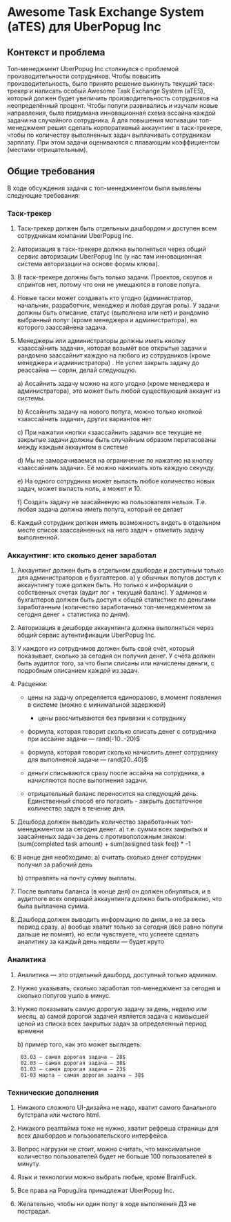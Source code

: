 # Awesome Task Exchange System (aTES) для UberPopug Inc

## Контекст и проблема

Топ-менеджмент UberPopug Inc столкнулся с проблемой производительности сотрудников. Чтобы повысить производительность, было принято решение выкинуть текущий таск-трекер и написать особый Awesome Task Exchange System (aTES), который должен будет увеличить производительность сотрудников на неопределённый процент. Чтобы попуги развивались и изучали новые направления, была придумана инновационная схема ассайна каждой задачи на случайного сотрудника. А для повышения мотивации топ-менеджмент решил сделать корпоративный аккаунтинг в таск-трекере, чтобы по количеству выполненных задач выплачивать сотрудникам зарплату. При этом задачи оцениваются с плавающим коэффициентом (местами отрицательным).

## Общие требования

В ходе обсуждения задачи с топ-менеджментом были выявлены следующие требования:

### Таск-трекер

1. Таск-трекер должен быть отдельным дашбордом и доступен всем сотрудникам компании UberPopug Inc.

2. Авторизация в таск-трекере должна выполняться через общий сервис авторизации UberPopug Inc (у нас там инновационная система авторизации на основе формы клюва).

3. В таск-трекере должны быть только задачи. Проектов, скоупов и спринтов нет, потому что они не умещаются в голове попуга.

4. Новые таски может создавать кто угодно (администратор, начальник, разработчик, менеджер и любая другая роль). У задачи должны быть описание, статус (выполнена или нет) и рандомно выбранный попуг (кроме менеджера и администратора), на которого заассайнена задача.

5. Менеджеры или администраторы должны иметь кнопку «заассайнить задачи», которая возьмёт все открытые задачи и рандомно заассайнит каждую на любого из сотрудников (кроме менеджера и администратора) . Не успел закрыть задачу до реассайна — сорян, делай следующую.

    a) Ассайнить задачу можно на кого угодно (кроме менеджера и администратора), это может быть любой существующий аккаунт из системы.

    b) Ассайнить задачу на нового попуга, можно только кнопкой «заассайнить задачи», других вариантов нет

    c) При нажатии кнопки «заассайнить задачи» все текущие не закрытые задачи должны быть случайным образом перетасованы между каждым аккаунтом в системе

    d) Мы не заморачиваемся на ограничение по нажатию на кнопку «заассайнить задачи». Её можно нажимать хоть каждую секунду.

    e) На одного сотрудника может выпасть любое количество новых задач, может выпасть ноль, а может и 10.

    f) Создать задачу не заасайненую на пользователя нельзя. Т.е. любая задача должна иметь попуга, который ее делает

6. Каждый сотрудник должен иметь возможность видеть в отдельном месте список заассайненных на него задач + отметить задачу выполненной.

### Аккаунтинг: кто сколько денег заработал

1. Аккаунтинг должен быть в отдельном дашборде и доступным только для администраторов и бухгалтеров.
    a) у обычных попугов доступ к аккаунтингу тоже должен быть. Но только к информации о собственных счетах (аудит лог + текущий баланс). У админов и бухгалтеров должен быть доступ к общей статистике по деньгами заработанным (количество заработанных топ-менеджментом за сегодня денег + статистика по дням).

2. Авторизация в дешборде аккаунтинга должна выполняться через общий сервис аутентификации UberPopug Inc.

3. У каждого из сотрудников должен быть свой счёт, который показывает, сколько за сегодня он получил денег. У счёта должен быть аудитлог того, за что были списаны или начислены деньги, с подробным описанием каждой из задач.

4. Расценки:
    * цены на задачу определяется единоразово, в момент появления в системе (можно с минимальной задержкой)
      * цены рассчитываются без привязки к сотруднику

    * формула, которая говорит сколько списать денег с сотрудника при ассайне задачи — rand(-10..-20)$

    * формула, которая говорит сколько начислить денег сотруднику для выполненой задачи — rand(20..40)$

    * деньги списываются сразу после ассайна на сотрудника, а начисляются после выполнения задачи.

    * отрицательный баланс переносится на следующий день. Единственный способ его погасить - закрыть достаточное количество задач в течение дня.

5. Дешборд должен выводить количество заработанных топ-менеджментом за сегодня денег.
    a) т.е. сумма всех закрытых и заасайненых задач за день с противоположным знаком: (sum(completed task amount) + sum(assigned task fee)) * -1

6. В конце дня необходимо:
    a) считать сколько денег сотрудник получил за рабочий день

    b) отправлять на почту сумму выплаты.

7. После выплаты баланса (в конце дня) он должен обнуляться, и в аудитлоге всех операций аккаунтинга должно быть отображено, что была выплачена сумма.

8. Дашборд должен выводить информацию по дням, а не за весь период сразу.
    a) вообще хватит только за сегодня (всё равно попуги дальше не помнят), но если чувствуете, что успеете сделать аналитику за каждый день недели — будет круто

### Аналитика

1. Аналитика — это отдельный дашборд, доступный только админам.

2. Нужно указывать, сколько заработал топ-менеджмент за сегодня и сколько попугов ушло в минус.

3. Нужно показывать самую дорогую задачу за день, неделю или месяц.
    a) самой дорогой задачей является задача с наивысшей ценой из списка всех закрытых задач за определенный период времени

    b) пример того, как это может выглядеть:

        03.03 — самая дорогая задача — 28$
        02.03 — самая дорогая задача — 38$
        01.03 — самая дорогая задача — 23$
        01-03 марта — самая дорогая задача — 38$

### Технические дополнения

1. Никакого сложного UI-дизайна не надо, хватит самого банального бутстрапа или чистого html.

2. Никакого реалтайма тоже не нужно, хватит рефреша страницы для всех дашбордов и пользовательского интерфейса.

3. Вопрос нагрузки не стоит, можно считать, что максимальное количество пользователей будет не больше 100 пользователей в минуту.
4. Язык и технологии можно выбрать любые, кроме BrainFuck.

5. Все права на PopugJira принадлежат UberPopug Inc.

6. Желательно, чтобы ни один попуг в ходе выполнения ДЗ не пострадал.
